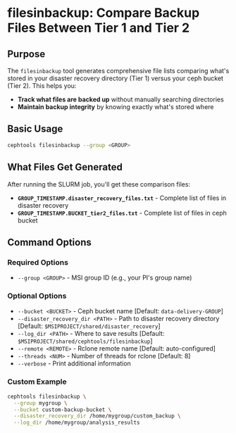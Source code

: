 # filesinbackup: Compare Backup Files Between Tier 1 and Tier 2

## Purpose

The `filesinbackup` tool generates comprehensive file lists comparing what's stored in your disaster recovery directory (Tier 1) versus your ceph bucket (Tier 2). This helps you:

- **Track what files are backed up** without manually searching directories
- **Maintain backup integrity** by knowing exactly what's stored where

## Basic Usage

```bash
cephtools filesinbackup --group <GROUP>
```

## What Files Get Generated

After running the SLURM job, you'll get these comparison files:

- **`GROUP_TIMESTAMP.disaster_recovery_files.txt`** - Complete list of files in disaster recovery
- **`GROUP_TIMESTAMP.BUCKET_tier2_files.txt`** - Complete list of files in ceph bucket

## Command Options

### Required Options
- `--group <GROUP>` - MSI group ID (e.g., your PI's group name)

### Optional Options
- `--bucket <BUCKET>` - Ceph bucket name [Default: `data-delivery-GROUP`]
- `--disaster_recovery_dir <PATH>` - Path to disaster recovery directory [Default: `$MSIPROJECT/shared/disaster_recovery`]
- `--log_dir <PATH>` - Where to save results [Default: `$MSIPROJECT/shared/cephtools/filesinbackup`]
- `--remote <REMOTE>` - Rclone remote name [Default: auto-configured]
- `--threads <NUM>` - Number of threads for rclone [Default: 8]
- `--verbose` - Print additional information

### Custom Example
```bash
cephtools filesinbackup \
  --group mygroup \
  --bucket custom-backup-bucket \
  --disaster_recovery_dir /home/mygroup/custom_backup \
  --log_dir /home/mygroup/analysis_results
```

